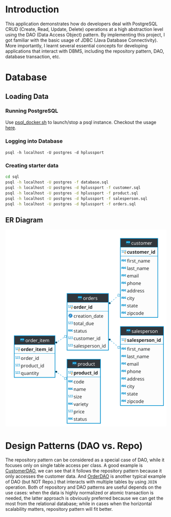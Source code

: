 # Introduction
This application demonstrates how do developers deal with PostgreSQL CRUD (Create, Read, Update, Delete) 
operations at a high abstraction level using the DAO (Data Access Object) pattern. 
By implementing this project, I got familiar with the basic usage of JDBC (Java Database Connectivity). 
More importantly, I learnt several essential concepts for developing applications that interact with DBMS, 
including the repository pattern, DAO, database transaction, etc.

# Database

## Loading Data
### Running PostgreSQL
Use [psql_docker.sh](../../linux_sql/scripts/psql_docker.sh) to launch/stop a psql instance.
Checkout the usage [here](../../linux_sql/README.md).

### Logging into Database
`psql -h localhost -U postgres -d hplussport`

### Creating starter data
```sh
cd sql
psql -h localhost -U postgres -f database.sql
psql -h localhost -U postgres -d hplussport -f customer.sql
psql -h localhost -U postgres -d hplussport -f product.sql
psql -h localhost -U postgres -d hplussport -f salesperson.sql
psql -h localhost -U postgres -d hplussport -f orders.sql
```

## ER Diagram
<img src="../../assets/er.png" alt="drawing" width="600"/>

# Design Patterns (DAO vs. Repo)
The repository pattern can be considered as a special case of DAO, while it focuses only on single 
table access per class. A good example is [CustomerDAO](./src/main/java/ca/jrvs/apps/jdbc/CustomerDAO.java),
we can see that it follows the repository pattern because it only accesses the customer data. And
[OrderDAO](./src/main/java/ca/jrvs/apps/jdbc/OrderDAO.java) is another typical example of DAO (but NOT Repo.) 
that interacts with multiple tables by using `JOIN` operation. 
Both of repository and DAO patterns are useful depends on the use cases: when the data is highly normalized
or atomic transaction is needed, the latter approach is obviously preferred because we can get the most from
the relational database; while in cases when the horizontal scalability matters, repository pattern will fit better.
